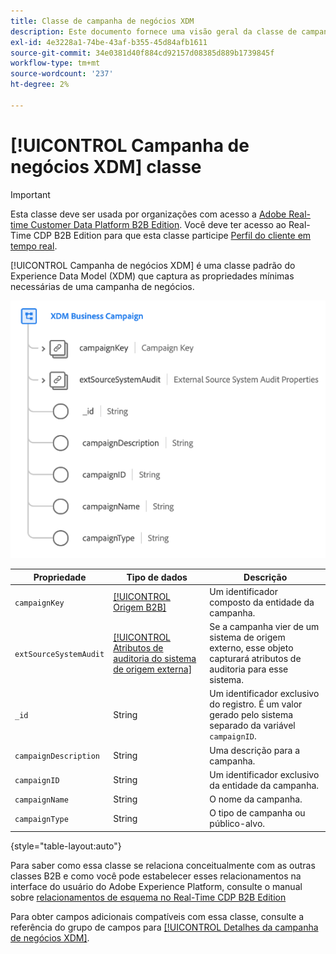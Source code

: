 ```yaml
---
title: Classe de campanha de negócios XDM
description: Este documento fornece uma visão geral da classe de campanha de negócios XDM no Experience Data Model (XDM).
exl-id: 4e3228a1-74be-43af-b355-45d84afb1611
source-git-commit: 34e0381d40f884cd92157d08385d889b1739845f
workflow-type: tm+mt
source-wordcount: '237'
ht-degree: 2%

---
```


# [!UICONTROL Campanha de negócios XDM] classe

>[!IMPORTANT]
>
>Esta classe deve ser usada por organizações com acesso a [Adobe Real-time Customer Data Platform B2B Edition](../../../rtcdp/b2b-overview.md). Você deve ter acesso ao Real-Time CDP B2B Edition para que esta classe participe [Perfil do cliente em tempo real](../../../profile/home.md).

[!UICONTROL Campanha de negócios XDM] é uma classe padrão do Experience Data Model (XDM) que captura as propriedades mínimas necessárias de uma campanha de negócios.

![A estrutura da classe Campanha de negócios XDM como aparece na interface do usuário](../../images/classes/b2b/business-campaign.png)

| Propriedade | Tipo de dados | Descrição |
| --- | --- | --- |
| `campaignKey` | [[!UICONTROL Origem B2B]](../../data-types/b2b-source.md) | Um identificador composto da entidade da campanha. |
| `extSourceSystemAudit` | [[!UICONTROL Atributos de auditoria do sistema de origem externa]](../../data-types/external-source-system-audit-attributes.md) | Se a campanha vier de um sistema de origem externo, esse objeto capturará atributos de auditoria para esse sistema. |
| `_id` | String | Um identificador exclusivo do registro. É um valor gerado pelo sistema separado da variável `campaignID`. |
| `campaignDescription` | String | Uma descrição para a campanha. |
| `campaignID` | String | Um identificador exclusivo da entidade da campanha. |
| `campaignName` | String | O nome da campanha. |
| `campaignType` | String | O tipo de campanha ou público-alvo. |

{style="table-layout:auto"}

Para saber como essa classe se relaciona conceitualmente com as outras classes B2B e como você pode estabelecer esses relacionamentos na interface do usuário do Adobe Experience Platform, consulte o manual sobre [relacionamentos de esquema no Real-Time CDP B2B Edition](../../tutorials/relationship-b2b.md)

Para obter campos adicionais compatíveis com essa classe, consulte a referência do grupo de campos para [[!UICONTROL Detalhes da campanha de negócios XDM]](../../field-groups/b2b-campaign/details.md).
